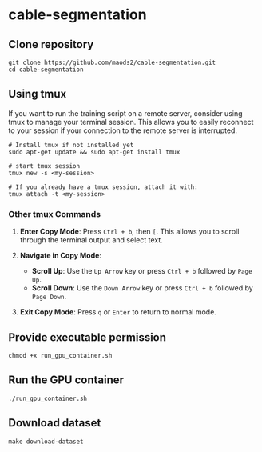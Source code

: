 # cable-segmentation

## Clone repository
```
git clone https://github.com/maods2/cable-segmentation.git
cd cable-segmentation
```

## Using tmux
If you want to run the training script on a remote server, consider using tmux to manage your terminal session. This allows you to easily reconnect to your session if your connection to the remote server is interrupted.
```
# Install tmux if not installed yet
sudo apt-get update && sudo apt-get install tmux

# start tmux session
tmux new -s <my-session>

# If you already have a tmux session, attach it with:
tmux attach -t <my-session>
```
### Other tmux Commands

1. **Enter Copy Mode**: Press `Ctrl + b`, then `[`. This allows you to scroll through the terminal output and select text.
  
2. **Navigate in Copy Mode**:
   - **Scroll Up**: Use the `Up Arrow` key or press `Ctrl + b` followed by `Page Up`.
   - **Scroll Down**: Use the `Down Arrow` key or press `Ctrl + b` followed by `Page Down`.

3. **Exit Copy Mode**: Press `q` or `Enter` to return to normal mode.


## Provide executable permission
```
chmod +x run_gpu_container.sh
```

## Run the GPU container
```
./run_gpu_container.sh
```

## Download dataset
```
make download-dataset
```